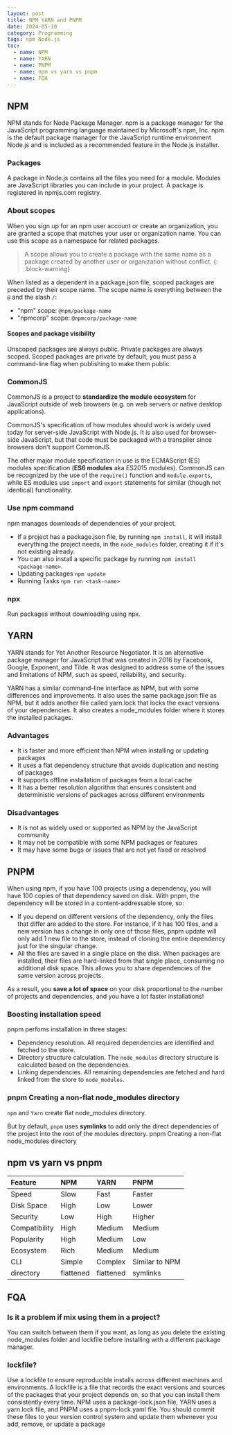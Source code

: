 ```yaml
---
layout: post
title: NPM YARN and PNPM
date: 2024-05-10
category: Programming
tags: npm Node.js
toc:
  - name: NPM
  - name: YARN
  - name: PNPM
  - name: npm vs yarn vs pnpm
  - name: FQA
---
```


## NPM

NPM stands for Node Package Manager. 
npm is a package manager for the JavaScript programming language maintained by Microsoft's npm, Inc. npm is the default package manager for the JavaScript runtime environment Node.js and is included as a recommended feature in the Node.js installer.

### Packages

A package in Node.js contains all the files you need for a module.
Modules are JavaScript libraries you can include in your project.
A package is registered in npmjs.com registry.

### About scopes

When you sign up for an npm user account or create an organization, you are granted a scope that matches your user or organization name. You can use this scope as a namespace for related packages.

> A scope allows you to create a package with the same name as a package created by another user or organization without conflict.
{: .block-warning}

When listed as a dependent in a package.json file, scoped packages are preceded by their scope name. The scope name is everything between the `@` and the slash `/`:

- "npm" scope:
`@npm/package-name`
- "npmcorp" scope:
`@npmcorp/package-name`

#### Scopes and package visibility
Unscoped packages are always public.
Private packages are always scoped.
Scoped packages are private by default; you must pass a command-line flag when publishing to make them public.

### CommonJS

CommonJS is a project to **standardize the module ecosystem** for JavaScript outside of web browsers (e.g. on web servers or native desktop applications).

CommonJS's specification of how modules should work is widely used today for server-side JavaScript with Node.js. It is also used for browser-side JavaScript, but that code must be packaged with a transpiler since browsers don't support CommonJS.

The other major module specification in use is the ECMAScript (ES) modules specification (**ES6 modules** aka ES2015 modules). CommonJS can be recognized by the use of the `require()` function and `module.exports`, while ES modules use `import` and `export` statements for similar (though not identical) functionality.

### Use npm command

npm manages downloads of dependencies of your project.

- If a project has a package.json file, by running `npm install`, it will install everything the project needs, in the `node_modules` folder, creating it if it's not existing already.
- You can also install a specific package by running `npm install <package-name>`.
- Updating packages `npm update`
- Running Tasks `npm run <task-name>`

### npx
Run packages without downloading using npx.


## YARN

YARN stands for Yet Another Resource Negotiator. It is an alternative package manager for JavaScript that was created in 2016 by Facebook, Google, Exponent, and Tilde. It was designed to address some of the issues and limitations of NPM, such as speed, reliability, and security.

YARN has a similar command-line interface as NPM, but with some differences and improvements. It also uses the same package.json file as NPM, but it adds another file called yarn.lock that locks the exact versions of your dependencies. It also creates a node_modules folder where it stores the installed packages.

### Advantages
- It is faster and more efficient than NPM when installing or updating packages
- It uses a flat dependency structure that avoids duplication and nesting of packages
- It supports offline installation of packages from a local cache
- It has a better resolution algorithm that ensures consistent and deterministic versions of packages across different environments
### Disadvantages
- It is not as widely used or supported as NPM by the JavaScript community
- It may not be compatible with some NPM packages or features
- It may have some bugs or issues that are not yet fixed or resolved

## PNPM

When using npm, if you have 100 projects using a dependency, you will have 100 copies of that dependency saved on disk. With pnpm, the dependency will be stored in a content-addressable store, so:

- If you depend on different versions of the dependency, only the files that differ are added to the store. For instance, if it has 100 files, and a new version has a change in only one of those files, pnpm update will only add 1 new file to the store, instead of cloning the entire dependency just for the singular change.
- All the files are saved in a single place on the disk. When packages are installed, their files are hard-linked from that single place, consuming no additional disk space. This allows you to share dependencies of the same version across projects.

As a result, you **save a lot of space** on your disk proportional to the number of projects and dependencies, and you have a lot faster installations!

### Boosting installation speed
pnpm perfoms installation in three stages:

- Dependency resolution. All required dependencies are identified and fetched to the store.
- Directory structure calculation. The `node_modules` directory structure is calculated based on the dependencies.
- Linking dependencies. All remaining dependencies are fetched and hard linked from the store to `node_modules`.

### pnpm Creating a non-flat node_modules directory

`npm` and `Yarn` create flat node_modules directory. 

But by default, `pnpm` uses **symlinks** to add only the direct dependencies of the project into the root of the modules directory.  pnpm Creating a non-flat node_modules directory

## npm vs yarn vs pnpm

| Feature	      | NPM	      | YARN	    | PNPM
| :-----------  | :-------- | :---------| :--------
| Speed	        | Slow	    | Fast	    | Faster
| Disk Space	  | High	    | Low	      | Lower
| Security	    | Low	      | High	    | Higher
| Compatibility	| High	    | Medium	  | Medium
| Popularity	  | High	    | Medium	  | Low
| Ecosystem	    | Rich	    | Medium	  | Medium
| CLI	          | Simple	  | Complex	  | Similar to NPM
| directory	    | flattened	| flattened	| symlinks


## FQA

### Is it a problem if mix using them in a project?
You can switch between them if you want, as long as you delete the existing node_modules folder and lockfile before installing with a different package manager.

### lockfile?
Use a lockfile to ensure reproducible installs across different machines and environments. A lockfile is a file that records the exact versions and sources of the packages that your project depends on, so that you can install them consistently every time. NPM uses a package-lock.json file, YARN uses a yarn.lock file, and PNPM uses a pnpm-lock.yaml file. You should commit these files to your version control system and update them whenever you add, remove, or update a package
